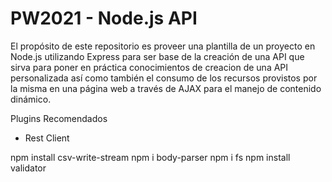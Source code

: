 # PW2021 - Node.js API
El propósito de este repositorio es proveer una plantilla de un proyecto en Node.js utilizando Express para ser base de la creación de una API que sirva para poner en práctica conocimientos de creacion de una API personalizada así como también el consumo de los recursos provistos por la misma en una página web a través de AJAX para el manejo de contenido dinámico.


Plugins Recomendados

- Rest Client


npm install csv-write-stream 
npm i body-parser
npm i fs
npm install validator  